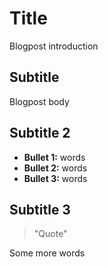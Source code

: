 # Title

Blogpost introduction

## Subtitle

Blogpost body

## Subtitle 2

- **Bullet 1:** words
- **Bullet 2:** words
- **Bullet 3:** words

## Subtitle 3

> "Quote"

Some more words